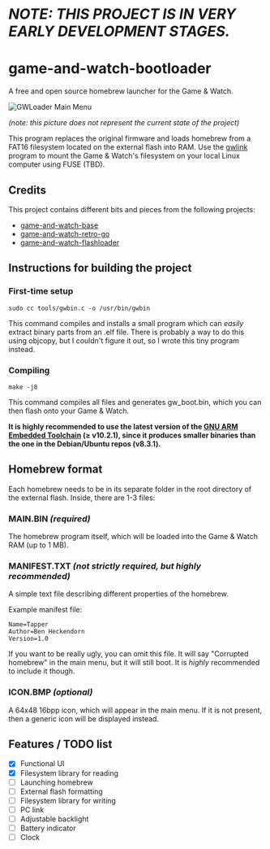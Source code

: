 # _NOTE: THIS PROJECT IS IN VERY EARLY DEVELOPMENT STAGES._

# game-and-watch-bootloader

A free and open source homebrew launcher for the Game & Watch.

![GWLoader Main Menu](http://gw.prochazka.ml/menu.jpg)

_(note: this picture does not represent the current state of the project)_

This program replaces the original firmware and loads homebrew from a FAT16 filesystem located on the external flash into RAM. Use the [gwlink](https://github.com/prochazkaml/gwlink) program to mount the Game & Watch's filesystem on your local Linux computer using FUSE (TBD).

## Credits

This project contains different bits and pieces from the following projects:

- [game-and-watch-base](https://github.com/ghidraninja/game-and-watch-base)
- [game-and-watch-retro-go](https://github.com/kbeckmann/game-and-watch-retro-go)
- [game-and-watch-flashloader](https://github.com/ghidraninja/game-and-watch-flashloader)

## Instructions for building the project

### First-time setup

```
sudo cc tools/gwbin.c -o /usr/bin/gwbin
```

This command compiles and installs a small program which can _easily_ extract binary parts from an .elf file. There is probably a way to do this using objcopy, but I couldn't figure it out, so I wrote this tiny program instead.

### Compiling

```
make -j8
```

This command compiles all files and generates gw_boot.bin, which you can then flash onto your Game & Watch.

**It is highly recommended to use the latest version of the [GNU ARM Embedded Toolchain](https://developer.arm.com/tools-and-software/open-source-software/developer-tools/gnu-toolchain/gnu-rm/downloads) (≥ v10.2.1), since it produces smaller binaries than the one in the Debian/Ubuntu repos (v8.3.1).**

## Homebrew format

Each homebrew needs to be in its separate folder in the root directory of the external flash. Inside, there are 1-3 files:

### MAIN.BIN _(required)_

The homebrew program itself, which will be loaded into the Game & Watch RAM (up to 1 MB).

### MANIFEST.TXT _(not strictly required, but highly recommended)_

A simple text file describing different properties of the homebrew.

Example manifest file:

```
Name=Tapper
Author=Ben Heckendorn
Version=1.0
```

If you want to be really ugly, you can omit this file. It will say "Corrupted homebrew" in the main menu, but it will still boot. It is _highly_ recommended to include it though.

### ICON.BMP _(optional)_

A 64x48 16bpp icon, which will appear in the main menu. If it is not present, then a generic icon will be displayed instead.

## Features / TODO list

- [X] Functional UI
- [X] Filesystem library for reading
- [ ] Launching homebrew
- [ ] External flash formatting
- [ ] Filesystem library for writing
- [ ] PC link
- [ ] Adjustable backlight
- [ ] Battery indicator
- [ ] Clock
